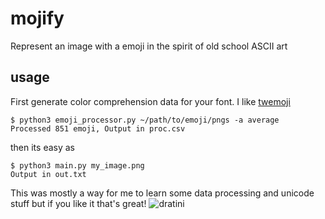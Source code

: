 # mojify
Represent an image with a emoji in the spirit of old school ASCII art

## usage
First generate color comprehension data for your font. I like [twemoji](https://github.com/twitter/twemoji)
```
$ python3 emoji_processor.py ~/path/to/emoji/pngs -a average
Processed 851 emoji, Output in proc.csv
```
then its easy as
```
$ python3 main.py my_image.png
Output in out.txt
```
This was mostly a way for me to learn some data processing and unicode stuff but if you like it that's great!
![dratini](https://github.com/showtimesynergy/mojify/blob/master/example.PNG "dratini!")

